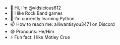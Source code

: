 - 👋 Hi, I’m @vidsicious612
- 👀 I like Rock Band games
- 🌱 I’m currently learning Python
- 📫 How to reach me: alliwantisyou3471 on Discord
- 😄 Pronouns: He/Him
- ⚡ Fun fact: I like Motley Crue

<!---
vidsicious612/vidsicious612 is a ✨ special ✨ repository because its `README.md` (this file) appears on your GitHub profile.
You can click the Preview link to take a look at your changes.
--->
